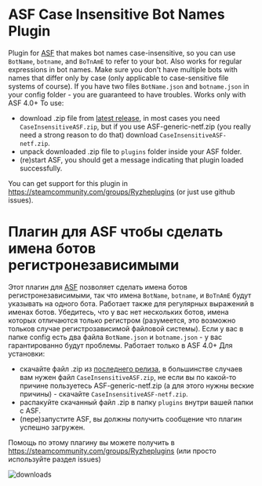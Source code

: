 # ASF Case Insensitive Bot Names Plugin
Plugin for [ASF](https://github.com/JustArchiNET/ArchiSteamFarm/) that makes bot names case-insensitive, so you can use `BotName`, `botname`, and `BoTnAmE` to refer to your bot. Also works for regular expressions in bot names.
Make sure you don't have multiple bots with names that differ only by case (only applicable to case-sensitive file systems of course). If you have two files `BotName.json` and `botname.json` in your config folder - you are guaranteed to have troubles.
Works only with ASF 4.0+
To use:
- download .zip file from [latest release](https://github.com/Ryzhehvost/Case-Insensitive-ASF/releases/latest), in most cases you need `CaseInsensitiveASF.zip`, but if you use ASF-generic-netf.zip (you really need a strong reason to do that) download `CaseInsensitiveASF-netf.zip`.
- unpack downloaded .zip file to `plugins` folder inside your ASF folder.
- (re)start ASF, you should get a message indicating that plugin loaded successfully. 

You can get support for this plugin in https://steamcommunity.com/groups/Ryzheplugins (or just use github issues).

# Плагин для ASF чтобы сделать имена ботов регистронезависимыми
Этот плагин для [ASF](https://github.com/JustArchiNET/ArchiSteamFarm/) позволяет сделать имена ботов регистронезависимыми, так что имена `BotName`, `botname`, и `BoTnAmE` будут указывать на одного бота. Работает также для регулярных выражений в именах ботов.
Убедитесь, что у вас нет нескольких ботов, имена которых отличаются только регистром (разумеется, это возможно тольков случае регистрозависимой файловой системы). Если у вас в папке config есть два файла `BotName.json` и `botname.json` - у вас гарантированно будут проблемы.
Работает только в ASF 4.0+
Для установки:
- скачайте файл .zip из [последнего релиза](https://github.com/Ryzhehvost/Case-Insensitive-ASF/releases/latest), в большинстве случаев вам нужен файл `CaseInsensitiveASF.zip`, не если вы по какой-то причине пользуетесь ASF-generic-netf.zip (а для этого нужны веские причины) - скачайте `CaseInsensitiveASF-netf.zip`.
- распакуйте скачанный файл .zip в папку `plugins` внутри вашей папки с ASF.
- (пере)запустите ASF, вы должны получить сообщение что плагин успешно загружен. 

Помощь по этому плагину вы можете получить в https://steamcommunity.com/groups/Ryzheplugins (или просто используйте раздел issues)

![downloads](https://img.shields.io/github/downloads/Ryzhehvost/Case-Insensitive-ASF/total.svg?style=social)

